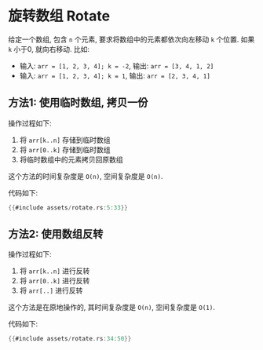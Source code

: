 # 旋转数组 Rotate

给定一个数组, 包含 `n` 个元素, 要求将数组中的元素都依次向左移动 `k` 个位置. 如果 `k` 小于0, 就向右移动.
比如:

- 输入: `arr = [1, 2, 3, 4]; k = -2`, 输出: `arr = [3, 4, 1, 2]`
- 输入: `arr = [1, 2, 3, 4]; k = 1`, 输出: `arr = [2, 3, 4, 1]`

## 方法1: 使用临时数组, 拷贝一份

操作过程如下:

1. 将 `arr[k..n]` 存储到临时数组
2. 将 `arr[0..k]` 存储到临时数组
3. 将临时数组中的元素拷贝回原数组

这个方法的时间复杂度是 `O(n)`, 空间复杂度是 `O(n)`.

代码如下:

```rust
{{#include assets/rotate.rs:5:33}}
```

## 方法2: 使用数组反转

操作过程如下:

1. 将 `arr[k..n]` 进行反转
2. 将 `arr[0..k]` 进行反转
3. 将 `arr[..]` 进行反转

这个方法是在原地操作的, 其时间复杂度是 `O(n)`, 空间复杂度是 `O(1)`.

代码如下:

```rust
{{#include assets/rotate.rs:34:50}}
```